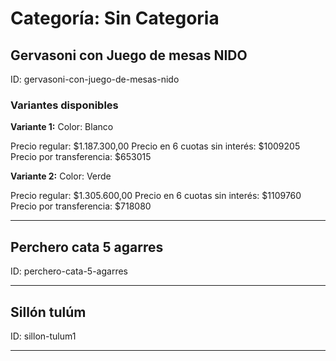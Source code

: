 # Categoría: Sin Categoria

## Gervasoni con Juego de mesas NIDO

ID: gervasoni-con-juego-de-mesas-nido

### Variantes disponibles

**Variante 1:** Color: Blanco

Precio regular: $1.187.300,00
Precio en 6 cuotas sin interés: $1009205
Precio por transferencia: $653015


**Variante 2:** Color: Verde

Precio regular: $1.305.600,00
Precio en 6 cuotas sin interés: $1109760
Precio por transferencia: $718080


---

## Perchero cata 5 agarres

ID: perchero-cata-5-agarres

---

## Sillón tulúm

ID: sillon-tulum1

---

